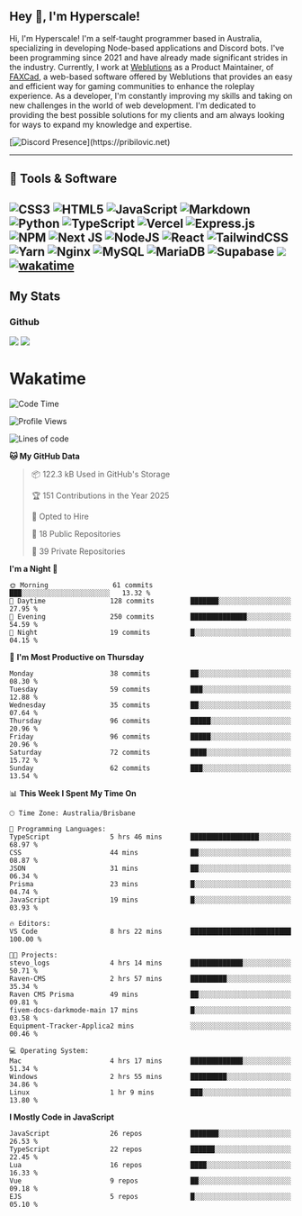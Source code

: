 ## Hey 👋, I'm Hyperscale!

Hi, I'm Hyperscale! I'm a self-taught programmer based in Australia, specializing in developing Node-based applications and Discord bots. I've been programming since 2021 and have already made significant strides in the industry. Currently, I work at [Weblutions](https://weblutions.com) as a Product Maintainer, of [FAXCad](https://weblutions.com/store/faxcad), a web-based software offered by Weblutions that provides an easy and efficient way for gaming communities to enhance the roleplay experience. As a developer, I'm constantly improving my skills and taking on new challenges in the world of web development. I'm dedicated to providing the best possible solutions for my clients and am always looking for ways to expand my knowledge and expertise.

[![Discord Presence](https://lanyard.cnrad.dev/api/906061699562475581?=idleMessage=:Just%Chillin%With%My%Kangaroo!)](https://pribilovic.net)

<p align="center">
<a href="https://github.com/Hyperscale1">
</a>
</p>

---
## 🔧 Tools & Software

![CSS3](https://img.shields.io/badge/css3-%231572B6.svg?style=for-the-badge&logo=css3&logoColor=white) ![HTML5](https://img.shields.io/badge/html5-%23E34F26.svg?style=for-the-badge&logo=html5&logoColor=white) ![JavaScript](https://img.shields.io/badge/javascript-%23323330.svg?style=for-the-badge&logo=javascript&logoColor=%23F7DF1E)  ![Markdown](https://img.shields.io/badge/markdown-%23000000.svg?style=for-the-badge&logo=markdown&logoColor=white) ![Python](https://img.shields.io/badge/python-3670A0?style=for-the-badge&logo=python&logoColor=ffdd54) ![TypeScript](https://img.shields.io/badge/typescript-%23007ACC.svg?style=for-the-badge&logo=typescript&logoColor=white) ![Vercel](https://img.shields.io/badge/vercel-%23000000.svg?style=for-the-badge&logo=vercel&logoColor=white) ![Express.js](https://img.shields.io/badge/express.js-%23404d59.svg?style=for-the-badge&logo=express&logoColor=%2361DAFB) ![NPM](https://img.shields.io/badge/NPM-%23000000.svg?style=for-the-badge&logo=npm&logoColor=white) ![Next JS](https://img.shields.io/badge/Next-black?style=for-the-badge&logo=next.js&logoColor=white) ![NodeJS](https://img.shields.io/badge/node.js-6DA55F?style=for-the-badge&logo=node.js&logoColor=white) ![React](https://img.shields.io/badge/react-%2320232a.svg?style=for-the-badge&logo=react&logoColor=%2361DAFB) ![TailwindCSS](https://img.shields.io/badge/tailwindcss-%2338B2AC.svg?style=for-the-badge&logo=tailwind-css&logoColor=white) ![Yarn](https://img.shields.io/badge/yarn-%232C8EBB.svg?style=for-the-badge&logo=yarn&logoColor=white) ![Nginx](https://img.shields.io/badge/nginx-%23009639.svg?style=for-the-badge&logo=nginx&logoColor=white) ![MySQL](https://img.shields.io/badge/mysql-%2300f.svg?style=for-the-badge&logo=mysql&logoColor=white) ![MariaDB](https://img.shields.io/badge/mariadb-%23316192.svg?style=for-the-badge&logo=mariadb&logoColor=white) ![Supabase](https://img.shields.io/badge/Supabase-3ECF8E?style=for-the-badge&logo=supabase&logoColor=white) ![](https://img.shields.io/badge/Ubuntu-E95420?style=for-the-badge&logo=ubuntu&logoColor=white) [![wakatime](https://wakatime.com/badge/user/6e098b16-30e8-493e-bf77-598fafbb912d.svg?style=for-the-badge)](https://wakatime.com/@6e098b16-30e8-493e-bf77-598fafbb912d) 
---
## My Stats

### Github
![](https://github-readme-stats.vercel.app/api?username=Hyperscale1&theme=blue-green)
![](https://github-readme-stats.vercel.app/api/top-langs/?username=Hyperscale1&theme=blue-green)

# Wakatime
<!--START_SECTION:waka-->
![Code Time](http://img.shields.io/badge/Code%20Time-957%20hrs%207%20mins-blue)

![Profile Views](http://img.shields.io/badge/Profile%20Views-5-blue)

![Lines of code](https://img.shields.io/badge/From%20Hello%20World%20I%27ve%20Written-2.5%20million%20lines%20of%20code-blue)

**🐱 My GitHub Data** 

> 📦 122.3 kB Used in GitHub's Storage 
 > 
> 🏆 151 Contributions in the Year 2025
 > 
> 💼 Opted to Hire
 > 
> 📜 18 Public Repositories 
 > 
> 🔑 39 Private Repositories 
 > 
**I'm a Night 🦉** 

```text
🌞 Morning                61 commits          ███░░░░░░░░░░░░░░░░░░░░░░   13.32 % 
🌆 Daytime                128 commits         ███████░░░░░░░░░░░░░░░░░░   27.95 % 
🌃 Evening                250 commits         ██████████████░░░░░░░░░░░   54.59 % 
🌙 Night                  19 commits          █░░░░░░░░░░░░░░░░░░░░░░░░   04.15 % 
```
📅 **I'm Most Productive on Thursday** 

```text
Monday                   38 commits          ██░░░░░░░░░░░░░░░░░░░░░░░   08.30 % 
Tuesday                  59 commits          ███░░░░░░░░░░░░░░░░░░░░░░   12.88 % 
Wednesday                35 commits          ██░░░░░░░░░░░░░░░░░░░░░░░   07.64 % 
Thursday                 96 commits          █████░░░░░░░░░░░░░░░░░░░░   20.96 % 
Friday                   96 commits          █████░░░░░░░░░░░░░░░░░░░░   20.96 % 
Saturday                 72 commits          ████░░░░░░░░░░░░░░░░░░░░░   15.72 % 
Sunday                   62 commits          ███░░░░░░░░░░░░░░░░░░░░░░   13.54 % 
```


📊 **This Week I Spent My Time On** 

```text
🕑︎ Time Zone: Australia/Brisbane

💬 Programming Languages: 
TypeScript               5 hrs 46 mins       █████████████████░░░░░░░░   68.97 % 
CSS                      44 mins             ██░░░░░░░░░░░░░░░░░░░░░░░   08.87 % 
JSON                     31 mins             ██░░░░░░░░░░░░░░░░░░░░░░░   06.34 % 
Prisma                   23 mins             █░░░░░░░░░░░░░░░░░░░░░░░░   04.74 % 
JavaScript               19 mins             █░░░░░░░░░░░░░░░░░░░░░░░░   03.93 % 

🔥 Editors: 
VS Code                  8 hrs 22 mins       █████████████████████████   100.00 % 

🐱‍💻 Projects: 
stevo_logs               4 hrs 14 mins       █████████████░░░░░░░░░░░░   50.71 % 
Raven-CMS                2 hrs 57 mins       █████████░░░░░░░░░░░░░░░░   35.34 % 
Raven CMS Prisma         49 mins             ██░░░░░░░░░░░░░░░░░░░░░░░   09.81 % 
fivem-docs-darkmode-main 17 mins             █░░░░░░░░░░░░░░░░░░░░░░░░   03.58 % 
Equipment-Tracker-Applica2 mins              ░░░░░░░░░░░░░░░░░░░░░░░░░   00.46 % 

💻 Operating System: 
Mac                      4 hrs 17 mins       █████████████░░░░░░░░░░░░   51.34 % 
Windows                  2 hrs 55 mins       █████████░░░░░░░░░░░░░░░░   34.86 % 
Linux                    1 hr 9 mins         ███░░░░░░░░░░░░░░░░░░░░░░   13.80 % 
```

**I Mostly Code in JavaScript** 

```text
JavaScript               26 repos            ███████░░░░░░░░░░░░░░░░░░   26.53 % 
TypeScript               22 repos            ██████░░░░░░░░░░░░░░░░░░░   22.45 % 
Lua                      16 repos            ████░░░░░░░░░░░░░░░░░░░░░   16.33 % 
Vue                      9 repos             ██░░░░░░░░░░░░░░░░░░░░░░░   09.18 % 
EJS                      5 repos             █░░░░░░░░░░░░░░░░░░░░░░░░   05.10 % 
```




<!--END_SECTION:waka-->
